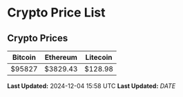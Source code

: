 # Crypto Price List

## Crypto Prices
| Bitcoin | Ethereum | Litecoin |
| ------- | -------- | -------- |
| $95827 | $3829.43 | $128.98 |
**Last Updated:** 2024-12-04 15:58 UTC
**Last Updated:** $DATE$
